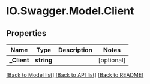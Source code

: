 # IO.Swagger.Model.Client
## Properties

Name | Type | Description | Notes
------------ | ------------- | ------------- | -------------
**_Client** | **string** |  | [optional] 

[[Back to Model list]](../README.md#documentation-for-models) [[Back to API list]](../README.md#documentation-for-api-endpoints) [[Back to README]](../README.md)


